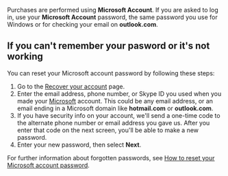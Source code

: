 Purchases are performed using **Microsoft Account**. If you are asked to log in, use your **Microsoft Account** password, the same password you use for Windows or for checking your email on **outlook.com**.

## If you can't remember your pasword or it's not working

You can reset your Microsoft account password by following these steps:

1. Go to the [Recover your account](https://go.microsoft.com/fwlink/p/?LinkId=242000) page.
1. Enter the email address, phone number, or Skype ID you used when you made your [Microsoft](https://frenzygames.net/custom/store) account. This could be any email address, or an email ending in a Microsoft domain like **hotmail.com** or **outlook.com**.
1. If you have security info on your account, we'll send a one-time code to the alternate phone number or email address you gave us. After you enter that code on the next screen, you'll be able to make a new password.
1. Enter your new password, then select **Next**.

For further information about forgotten passwords, see [How to reset your Microsoft account password](https://support.microsoft.com/en-us/help/4026971).
